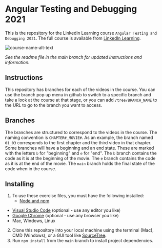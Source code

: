 # Angular Testing and Debugging 2021
This is the repository for the LinkedIn Learning course `Angular Testing and Debugging 2021`. The full course is available from [LinkedIn Learning][lil-course-url].

![course-name-alt-text][lil-thumbnail-url] 

_See the readme file in the main branch for updated instructions and information._
## Instructions
This repository has branches for each of the videos in the course. You can use the branch pop up menu in github to switch to a specific branch and take a look at the course at that stage, or you can add `/tree/BRANCH_NAME` to the URL to go to the branch you want to access.

## Branches
The branches are structured to correspond to the videos in the course. The naming convention is `CHAPTER#_MOVIE#`. As an example, the branch named `01_03` corresponds to the first chapter and the third video in that chapter. 
Some branches will have a beginning and an end state. These are marked with the letters `b` for "beginning" and `e` for "end". The `b` branch contains the code as it is at the beginning of the movie. The `e` branch contains the code as it is at the end of the movie. The `main` branch holds the final state of the code when in the course.

## Installing
1. To use these exercise files, you must have the following installed:
	- [Node and npm](https://nodejs.org/)
  - [Visual Studio Code](https://code.visualstudio.com/) (optional - use any editor you like)
  - [Google Chrome](https://www.google.com/chrome/) (optional - use any browser you like)
  - Mac, Windows, Linux
2. Clone this repository into your local machine using the terminal (Mac), CMD (Windows), or a GUI tool like [SourceTree](https://www.sourcetreeapp.com/).
3. Run `npm install` from the `main` branch to install project dependencies.


[0]: # (Replace these placeholder URLs with actual course URLs)

[lil-course-url]: https://www.linkedin.com/learning/
[lil-thumbnail-url]: http://

